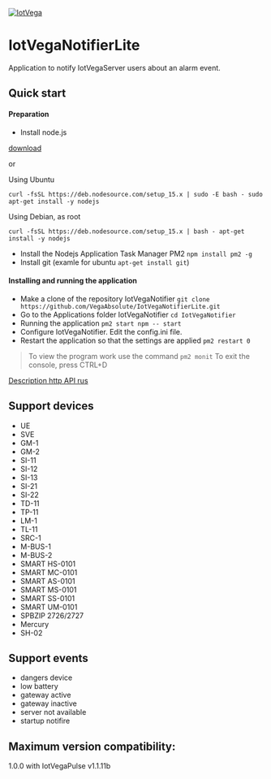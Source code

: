 [![IotVega](http://iotvega.com/images/logo.png)](http://iotvega.com)
# IotVegaNotifierLite
Application to notify IotVegaServer users about an alarm event. 
## Quick start
#### Preparation
- Install node.js 


[download](https://nodejs.org/en/download/)


or

Using Ubuntu


`curl -fsSL https://deb.nodesource.com/setup_15.x | sudo -E bash -
sudo apt-get install -y nodejs`


Using Debian, as root

`curl -fsSL https://deb.nodesource.com/setup_15.x | bash -
apt-get install -y nodejs`


- Install the Nodejs Application Task Manager PM2 `npm install pm2 -g`
- Install git (examle for ubuntu `apt-get install git`)
#### Installing and running the application
- Make a clone of the repository IotVegaNotifier `git clone https://github.com/VegaAbsolute/IotVegaNotifierLite.git`
- Go to the Applications folder IotVegaNotifier `cd IotVegaNotifier`
- Running the application `pm2 start npm -- start`
- Configure IotVegaNotifier. Edit the config.ini file.
- Restart the application so that the settings are applied `pm2 restart 0`
> To view the program work use the command `pm2 monit`
To exit the console, press CTRL+D

[Description http API rus](api.md)

## Support devices
- UE
- SVE
- GM-1
- GM-2
- SI-11
- SI-12
- SI-13
- SI-21
- SI-22
- TD-11
- TP-11
- LM-1
- TL-11
- SRC-1
- M-BUS-1
- M-BUS-2
- SMART HS-0101
- SMART MC-0101
- SMART AS-0101
- SMART MS-0101
- SMART SS-0101
- SMART UM-0101
- SPBZIP 2726/2727
- Mercury
- SH-02

## Support events
- dangers device
- low battery
- gateway active
- gateway inactive
- server not available
- startup notifire

## Maximum version compatibility:
1.0.0 with IotVegaPulse v1.1.11b 




